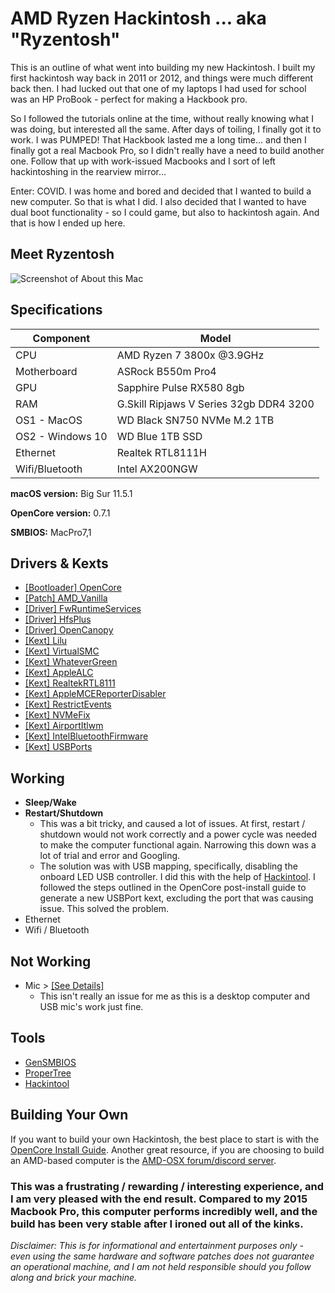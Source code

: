 # AMD Ryzen Hackintosh ... aka "Ryzentosh"
This is an outline of what went into building my new Hackintosh. I built my first hackintosh way back in 2011 or 2012, and things were much different back then. I had lucked out that one of my laptops I had used for school was an HP ProBook - perfect for making a Hackbook pro. 

So I followed the tutorials online at the time, without really knowing what I was doing, but interested all the same. After days of toiling, I finally got it to work. I was PUMPED! That Hackbook lasted me a long time... and then I finally got a real Macbook Pro, so I didn't really have a need to build another one. Follow that up with work-issued Macbooks and I sort of left hackintoshing in the rearview mirror...

Enter: COVID. I was home and bored and decided that I wanted to build a new computer. So that is what I did. I also decided that I wanted to have dual boot functionality - so I could game, but also to hackintosh again. And that is how I ended up here.

## Meet Ryzentosh

![Screenshot of About this Mac](https://res.cloudinary.com/dxghtqpao/image/upload/v1628291669/Screen_Shot_2021-08-06_at_7.06.35_PM_m3gm2l.png)

## Specifications 

|Component|Model|
|---|---|
|CPU|AMD Ryzen 7 3800x @3.9GHz|
|Motherboard|ASRock B550m Pro4|
|GPU|Sapphire Pulse RX580 8gb|
|RAM|G.Skill Ripjaws V Series 32gb DDR4 3200|
|OS1 - MacOS |WD Black SN750 NVMe M.2 1TB|
|OS2 - Windows 10|WD Blue 1TB SSD|
|Ethernet|Realtek RTL8111H|
|Wifi/Bluetooth|Intel AX200NGW|

**macOS version:** Big Sur 11.5.1

**OpenCore version:** 0.7.1

**SMBIOS:** MacPro7,1

## Drivers & Kexts

* [[Bootloader] OpenCore](https://github.com/acidanthera/OpenCorePkg)
* [[Patch] AMD_Vanilla](https://github.com/AMD-OSX/AMD_Vanilla)
* [[Driver] FwRuntimeServices](https://github.com/acidanthera/OpenCorePkg)
* [[Driver] HfsPlus](https://github.com/acidanthera/OcBinaryData/blob/master/Drivers/HfsPlus.efi)
* [[Driver] OpenCanopy](https://github.com/acidanthera/OpenCorePkg)
* [[Kext] Lilu](https://github.com/acidanthera/Lilu)
* [[Kext] VirtualSMC](https://github.com/acidanthera/VirtualSMC)
* [[Kext] WhateverGreen](https://github.com/acidanthera/WhateverGreen)
* [[Kext] AppleALC](https://github.com/acidanthera/AppleALC)
* [[Kext] RealtekRTL8111](https://github.com/Mieze/RTL8111_driver_for_OS_X/releases)
* [[Kext] AppleMCEReporterDisabler](https://github.com/AMD-OSX/AMD_Vanilla/blob/opencore/Extra/AppleMCEReporterDisabler.kext.zip)
* [[Kext] RestrictEvents](https://github.com/acidanthera/RestrictEvents)
* [[Kext] NVMeFix](https://github.com/acidanthera/NVMeFix)
* [[Kext] AirportItlwm](https://github.com/OpenIntelWireless/itlwm/releases)
* [[Kext] IntelBluetoothFirmware](https://github.com/OpenIntelWireless/IntelBluetoothFirmware/releases)
* [[Kext] USBPorts](https://dortania.github.io/OpenCore-Post-Install/usb/manual/manual.html#usb-mapping-the-manual-way)

## Working
* **Sleep/Wake**
* **Restart/Shutdown**
  * This was a bit tricky, and caused a lot of issues. At first, restart / shutdown would not work correctly and a power cycle was needed to make the computer functional again. Narrowing this down was a lot of trial and error and Googling.
  * The solution was with USB mapping, specifically, disabling the onboard LED USB controller. I did this with the help of [Hackintool](https://ce05a305-2bad-44e3-9149-3538386d84d9.filesusr.com/archives/191c4b_c0fa53593ddb40c6beae7002a211d8b0.zip?dn=Hackintool.zip). I followed the steps outlined in the OpenCore post-install guide to generate a new USBPort kext, excluding the port that was causing issue. This solved the problem. 
* Ethernet
* Wifi / Bluetooth

## Not Working
* Mic > [[See Details]](https://dortania.github.io/OpenCore-Post-Install/universal/audio.html#no-mic-on-amd)
  * This isn't really an issue for me as this is a desktop computer and USB mic's work just fine.

## Tools
* [GenSMBIOS](https://github.com/corpnewt/GenSMBIOS)
* [ProperTree](https://github.com/corpnewt/ProperTree)
* [Hackintool](https://ce05a305-2bad-44e3-9149-3538386d84d9.filesusr.com/archives/191c4b_c0fa53593ddb40c6beae7002a211d8b0.zip?dn=Hackintool.zip)

## Building Your Own
If you want to build your own Hackintosh, the best place to start is with the [OpenCore Install Guide](https://dortania.github.io/OpenCore-Install-Guide/). Another great resource, if you are choosing to build an AMD-based computer is the [AMD-OSX forum/discord server](https://forum.amd-osx.com/index.php).  

### This was a frustrating / rewarding / interesting experience, and I am very pleased with the end result. Compared to my 2015 Macbook Pro, this computer performs incredibly well, and the build has been very stable after I ironed out all of the kinks. 

*Disclaimer: This is for informational and entertainment purposes only - even using the same hardware and software patches does not guarantee an operational machine, and I am not held responsible should you follow along and brick your machine.*
